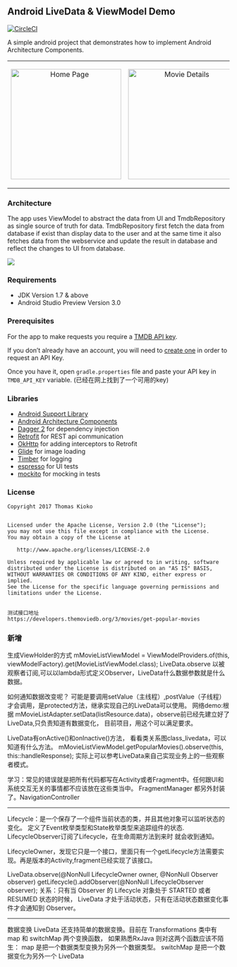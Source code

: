 Android LiveData & ViewModel Demo
---------------------------------------
[![CircleCI](https://circleci.com/gh/kioko/android-liveData-viewModel.svg)](https://circleci.com/gh/kioko/android-liveData-viewModel)

A simple android project that demonstrates how to implement Android Architecture Components.

 <table>
  <td>
    <p align="center">
  <img src="https://github.com/kioko/android-liveData-viewModel/blob/master/art/HomeScreen.png?raw=true" alt="Home Page" width="250"/>
</p>
</td>
<td>
    <p align="center">
  <img src="https://github.com/kioko/android-liveData-viewModel/blob/master/art/MovieDetails.png?raw=true" alt="Movie Details" width="250"/>
    </p>
  </td>

</table>

### Architecture
The app uses ViewModel to abstract the data from UI and TmdbRepository as single source of truth for data. TmdbRepository first fetch the data from database if exist than display data to the user and at the same time it also fetches data from the webservice and update the result in database and reflect the changes to UI from database.

![](https://github.com/kioko/android-liveData-viewModel/blob/master/art/archtiture.png)

### Requirements

* JDK Version 1.7 & above
* Android Studio Preview Version 3.0

### Prerequisites
For the app to make requests you require a [TMDB API key](https://developers.themoviedb.org/3/getting-started ).

If you don’t already have an account, you will need to [create one](https://www.themoviedb.org/account/signup)
in order to request an API Key.

Once you have it, open `gradle.properties` file and paste your API key in `TMDB_API_KEY` variable.
(已经在网上找到了一个可用的key)
### Libraries


* [Android Support Library][support-lib]
* [Android Architecture Components][arch]
* [Dagger 2][dagger2] for dependency injection
* [Retrofit][retrofit] for REST api communication
* [OkHttp][OkHttp] for adding interceptors to Retrofit
* [Glide][glide] for image loading
* [Timber][timber] for logging
* [espresso][espresso] for UI tests
* [mockito][mockito] for mocking in tests


[mockwebserver]: https://github.com/square/okhttp/tree/master/mockwebserver
[support-lib]: https://developer.android.com/topic/libraries/support-library/index.html
[arch]: https://developer.android.com/arch
[OkHttp]: http://square.github.io/okhttp/
[espresso]: https://google.github.io/android-testing-support-library/docs/espresso/
[dagger2]: https://google.github.io/dagger
[retrofit]: http://square.github.io/retrofit
[glide]: https://github.com/bumptech/glide
[timber]: https://github.com/JakeWharton/timber
[mockito]: http://site.mockito.org


### License

    Copyright 2017 Thomas Kioko


    Licensed under the Apache License, Version 2.0 (the "License");
    you may not use this file except in compliance with the License.
    You may obtain a copy of the License at

       http://www.apache.org/licenses/LICENSE-2.0

    Unless required by applicable law or agreed to in writing, software
    distributed under the License is distributed on an "AS IS" BASIS,
    WITHOUT WARRANTIES OR CONDITIONS OF ANY KIND, either express or implied.
    See the License for the specific language governing permissions and
    limitations under the License.
    
    
    测试接口地址
    https://developers.themoviedb.org/3/movies/get-popular-movies


 ### 新增
生成ViewHolder的方式   mMovieListViewModel = ViewModelProviders.of(this, viewModelFactory).get(MovieListViewModel.class);
LiveData.observe 以被观察者订阅,可以以lambda形式定义Observer，LiveData什么数据参数就是什么数据。

如何通知数据改变呢？ 可能是要调用setValue（主线程）,postValue（子线程）才会调用，是protected方法，继承实现自己的LiveData可以使用。
网络demo:根据 mMovieListAdapter.setData(listResource.data)，observe前已经先建立好了LiveData,只负责知道有数据变化，
目前项目，用这个可以满足要求。


LiveData有onActive()和onInactive()方法，
看看类关系图class_livedata，可以知道有什么方法。
mMovieListViewModel.getPopularMovies().observe(this, this::handleResponse);
实际上可以参考LiveData来自己实现业务上的一些观察者模式。

学习：常见的错误就是把所有代码都写在Activity或者Fragment中。任何跟UI和系统交互无关的事情都不应该放在这些类当中。
FragmentManager 都另外封装了。NavigationController

-----------------
Lifecycle：是一个保存了一个组件当前状态的类，并且其他对象可以监听状态的变化。
定义了Event枚举类型和State枚举类型来追踪组件的状态. LifecycleObserver订阅了Lifecycle，在生命周期方法到来时
就会收到通知。

LifecycleOwner，发现它只是一个接口，里面只有一个getLifecycle方法需要实现。再是版本的Activity,fragment已经实现了该接口。

LiveData.observe(@NonNull LifecycleOwner owner, @NonNull Observer<T> observer)
getLifecycle().addObserver(@NonNull LifecycleObserver observer);
关系：只有当 Observer 的 Lifecycle 对象处于 STARTED 或者 RESUMED 状态的时候，
LiveData 才处于活动状态，只有在活动状态数据变化事件才会通知到 Observer。

-------------
数据变换
LiveData 还支持简单的数据变换。目前在 Transformations 类中有 map 和 switchMap 两个变换函数，
如果熟悉RxJava 则对这两个函数应该不陌生：
map 是把一个数据类型变换为另外一个数据类型。
switchMap 是把一个数据变化为另外一个 LiveData

